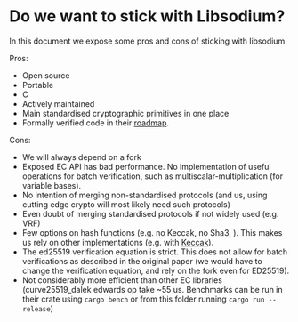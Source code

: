 # Do we want to stick with Libsodium?
In this document we expose some pros and cons of sticking with libsodium

Pros: 
* Open source
* Portable
* C
* Actively maintained
* Main standardised cryptographic primitives in one place
* Formally verified code in their [roadmap](https://libsodium.gitbook.io/doc/roadmap).

Cons:
* We will always depend on a fork
* Exposed EC API has bad performance. No implementation of useful operations for 
  batch verification, such as multiscalar-multiplication (for variable bases).
* No intention of merging non-standardised protocols (and us, using cutting edge 
  crypto will most likely need such protocols)
* Even doubt of merging standardised protocols if not widely used (e.g. VRF)
* Few options on hash functions (e.g. no Keccak, no Sha3, ). This makes us
  rely on other implementations (e.g. with [Keccak](https://github.com/input-output-hk/cardano-base/pull/221)).
* The ed25519 verification equation is strict. This does not allow for batch 
  verifications as described in the original paper (we would have to change the 
  verification equation, and rely on the fork even for ED25519).
* Not considerably more efficient than other EC libraries (curve25519_dalek edwards op take ~55 us. Benchmarks
  can be run in their crate using `cargo bench` or from this folder running `cargo run --release`)
